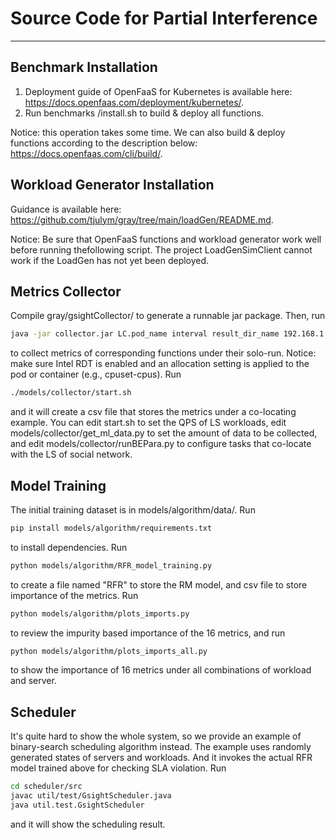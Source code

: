 # Source Code for Partial Interference
---
## Benchmark Installation
1. Deployment guide of OpenFaaS for Kubernetes is available here: https://docs.openfaas.com/deployment/kubernetes/.
2. Run benchmarks /install.sh to build & deploy all functions.

Notice: this operation takes some time.
We can also build & deploy functions according to the description below: https://docs.openfaas.com/cli/build/.

## Workload Generator Installation
Guidance is available here: https://github.com/tjulym/gray/tree/main/loadGen/README.md.

Notice: Be sure that OpenFaaS functions and workload generator work well before running thefollowing script. The project LoadGenSimClient cannot work if the LoadGen has not yet been deployed.

## Metrics Collector
Compile gray/gsightCollector/ to generate a runnable jar package. Then, run
```bash
java -jar collector.jar LC.pod_name interval result_dir_name 192.168.1.1 2222 1 48833
```
to collect metrics of corresponding functions under their solo-run. 
Notice: make sure Intel RDT is enabled and an allocation setting is applied to the pod or container (e.g., cpuset-cpus).
Run 
```bash
./models/collector/start.sh
```
and it will create a csv file that stores the metrics under a co-locating example. You can edit start.sh to set the QPS of LS workloads, edit models/collector/get_ml_data.py to set the amount of data to be collected, and edit models/collector/runBEPara.py to configure tasks that co-locate with the LS of social network.

## Model Training
The initial training dataset is in models/algorithm/data/. Run
```bash
pip install models/algorithm/requirements.txt
```
to install dependencies. Run 
```bash
python models/algorithm/RFR_model_training.py
```
to create a file named "RFR" to store the RM model, and csv file to store importance of the metrics.
Run 
```bash
python models/algorithm/plots_imports.py
```
to review the impurity based importance of the 16 metrics, and run 
```bash
python models/algorithm/plots_imports_all.py
```
to show the importance of 16 metrics under all combinations of workload and server.

## Scheduler
It's quite hard to show the whole system, so we provide an example of binary-search scheduling algorithm instead. The example uses randomly generated states of servers and workloads. And it invokes the actual RFR model trained above for checking SLA violation. Run
```bash
cd scheduler/src
javac util/test/GsightScheduler.java
java util.test.GsightScheduler
```
and it will show the scheduling result.
